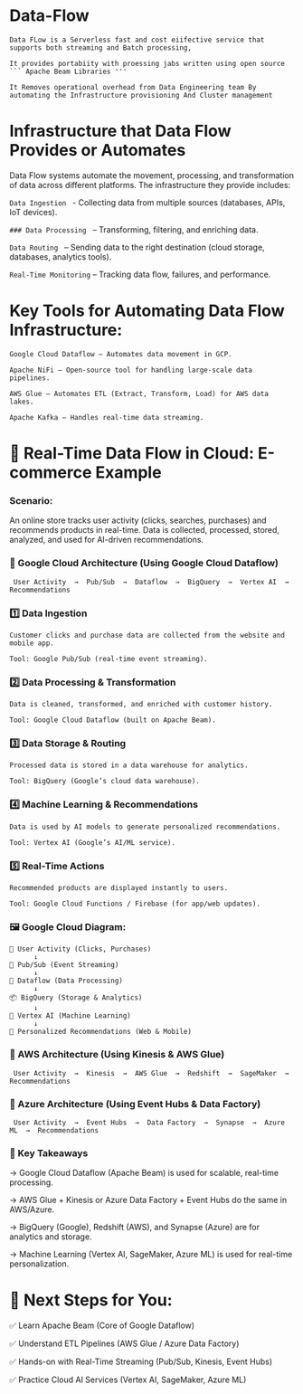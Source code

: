 # Data-Flow 

    Data FLow is a Serverless fast and cost eiifective service that supports both streaming and Batch processing,

    It provides portabiity with proessing jabs written using open source ``` Apache Beam Libraries '''

    It Removes operational overhead from Data Engineering team By automating the Infrastructure provisioning And Cluster management

# Infrastructure that Data Flow Provides or Automates

Data Flow systems automate the movement, processing, and transformation of data across different platforms. The infrastructure they provide includes:

```Data Ingestion ``` - Collecting data from multiple sources (databases, APIs, IoT devices).

```### Data Processing ``` – Transforming, filtering, and enriching data.

```Data Routing ``` – Sending data to the right destination (cloud storage, databases, analytics tools).

``` Real-Time Monitoring ``` – Tracking data flow, failures, and performance.

# Key Tools for Automating Data Flow Infrastructure:

    Google Cloud Dataflow – Automates data movement in GCP.

    Apache NiFi – Open-source tool for handling large-scale data pipelines.

    AWS Glue – Automates ETL (Extract, Transform, Load) for AWS data lakes.
    
    Apache Kafka – Handles real-time data streaming.

# 🛒 Real-Time Data Flow in Cloud: E-commerce Example

### Scenario:
An online store tracks user activity (clicks, searches, purchases) and recommends products in real-time.
Data is collected, processed, stored, analyzed, and used for AI-driven recommendations.

### 📍 Google Cloud Architecture (Using Google Cloud Dataflow)

```
 User Activity  →  Pub/Sub  →  Dataflow  →  BigQuery  →  Vertex AI  →  Recommendations

```
### 1️⃣ Data Ingestion

    Customer clicks and purchase data are collected from the website and mobile app.

    Tool: Google Pub/Sub (real-time event streaming).

### 2️⃣ Data Processing & Transformation

    Data is cleaned, transformed, and enriched with customer history.

    Tool: Google Cloud Dataflow (built on Apache Beam).
    
### 3️⃣ Data Storage & Routing

    Processed data is stored in a data warehouse for analytics.

    Tool: BigQuery (Google’s cloud data warehouse).
    
### 4️⃣ Machine Learning & Recommendations

    Data is used by AI models to generate personalized recommendations.

    Tool: Vertex AI (Google’s AI/ML service).

### 5️⃣ Real-Time Actions

    Recommended products are displayed instantly to users.
    
    Tool: Google Cloud Functions / Firebase (for app/web updates).



### 🖼️ Google Cloud Diagram:

```
📱 User Activity (Clicks, Purchases)
      ↓
📩 Pub/Sub (Event Streaming)
      ↓
🔄 Dataflow (Data Processing)
      ↓
📦 BigQuery (Storage & Analytics)
      ↓
🤖 Vertex AI (Machine Learning)
      ↓
🎯 Personalized Recommendations (Web & Mobile)

```
### 📍 AWS Architecture (Using Kinesis & AWS Glue)

```
 User Activity  →  Kinesis  →  AWS Glue  →  Redshift  →  SageMaker  →  Recommendations

```

### 📍 Azure Architecture (Using Event Hubs & Data Factory)

```
 User Activity  →  Event Hubs  →  Data Factory  →  Synapse  →  Azure ML  →  Recommendations

```

### 📌 Key Takeaways

-> Google Cloud Dataflow (Apache Beam) is used for scalable, real-time processing.

-> AWS Glue + Kinesis or Azure Data Factory + Event Hubs do the same in AWS/Azure.

-> BigQuery (Google), Redshift (AWS), and Synapse (Azure) are for analytics and storage.

-> Machine Learning (Vertex AI, SageMaker, Azure ML) is used for real-time personalization.

# 🚀 Next Steps for You:

✅ Learn Apache Beam (Core of Google Dataflow)

✅ Understand ETL Pipelines (AWS Glue / Azure Data Factory)

✅ Hands-on with Real-Time Streaming (Pub/Sub, Kinesis, Event Hubs)

✅ Practice Cloud AI Services (Vertex AI, SageMaker, Azure ML)
